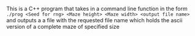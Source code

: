 This is a C++ program that takes in a command line function in the form <br>
```./prog <Seed for rng> <Maze height> <Maze width> <output file name>```
and outputs a a file with the requested file name which holds the ascii version of a complete maze of specified size
